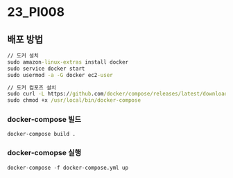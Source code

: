 # 23_PI008
## 배포 방법
```cmd
// 도커 설치
sudo amazon-linux-extras install docker
sudo service docker start
sudo usermod -a -G docker ec2-user

// 도커 컴포즈 설치
sudo curl -L https://github.com/docker/compose/releases/latest/download/docker-compose-$(uname -s)-$(uname -m) -o /usr/local/bin/docker-compose
sudo chmod +x /usr/local/bin/docker-compose
```

### docker-compose 빌드
```
docker-compose build .
```
### docker-comopse 실행
```
docker-compose -f docker-compose.yml up
```